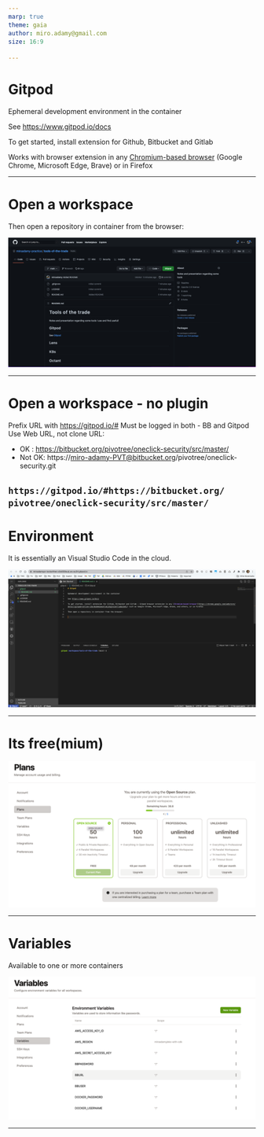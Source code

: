```yaml
---
marp: true
theme: gaia
author: miro.adamy@gmail.com
size: 16:9

---
```


# Gitpod

Ephemeral development environment in the container

See https://www.gitpod.io/docs

To get started, install extension for Github, Bitbucket and Gitlab

Works with browser extension in any [Chromium-based browser](https://chrome.google.com/webstore/detail/gitpod-online-ide/dodmmooeoklaejobgleioelladacbeki) (Google Chrome, Microsoft Edge, Brave) or in Firefox

---

# Open a workspace

Then open a repository in container from the browser:

![w:18cm h:10cm](./img/git-repo.png)


---
# Open a workspace - no plugin

Prefix URL with https://gitpod.io/#
Must be logged in both - BB and Gitpod
Use Web URL, not clone URL:

* OK : https://bitbucket.org/pivotree/oneclick-security/src/master/ 
* Not OK: https://miro-adamy-PVT@bitbucket.org/pivotree/oneclick-security.git

`https://gitpod.io/#https://bitbucket.org/
 pivotree/oneclick-security/src/master/`
---
# Environment 

It is essentially an Visual Studio Code in the cloud.

![w:18cm h:10cm](./img/gitpod-ui.png)


---

# Its free(mium)

![w:18cm h:10cm](./img/plans.png)

---

# Variables

Available to one or more containers

![w:18cm h:10cm](./img/variables.png)

---